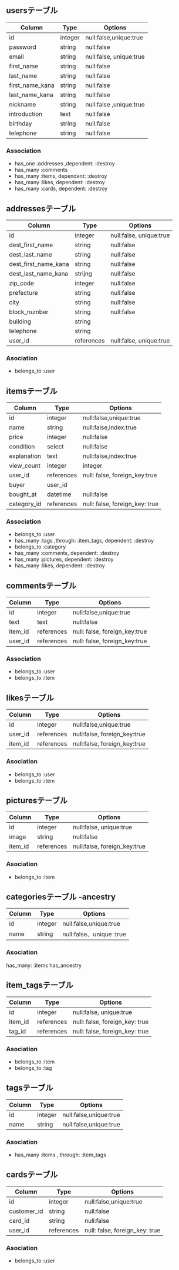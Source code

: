 ## usersテーブル

|Column|Type|Options|
|------|----|-------|
|id|integer|null:false,unique:true|  
|password|string|null:false|
|email|string|null:false, unique:true|
|first_name|string|null:false|
|last_name|string|null:false|
|first_name_kana|string|null:false|
|last_name_kana|string|null:false|
|nickname|string|null:false ,unique:true|
|introduction|text|null:false|
|birthday|string|null:false|
|telephone|string|null:false|

### Association
- has_one :addresses ,dependent: :destroy
- has_many :comments
- has_many :items, dependent: :destroy
- has_many :likes, dependent: :destroy
- has_many :cards, dependent: :destroy

## addressesテーブル
|Column|Type|Options|
|------|----|-------|
|id|integer|null:false, unique:true|
|dest_first_name|string|null:false|
|dest_last_name|string|null:false|
|dest_first_name_kana|string|null:false|
|dest_last_name_kana|strijng|null:false|
|zip_code|integer|null:false|
|prefecture|string|null:false|
|city|string|null:false|
|block_number|string|null:false|
|building|string|
|telephone|string|
|user_id|references|null:false, unique:true|

### Asociation
- belongs_to :user



## itemsテーブル
|Column|Type|Options|
|------|----|-------|
|id|integer|null:false,unique:true|
|name|string|null:false,index:true| 
|price|integer|null:false|
|condition|select|null:false| 
|explanation|text|null:false,index:true| 
|view_count|integer|integer|null:false|
|user_id|references |null: false, foreign_key:true|
|buyer|user_id|
|bought_at|datetime|null:false|  
|category_id|references|null: false, foreign_key: true|

### Association
- belongs_to :user
- has_many :tags ,through: :item_tags, dependent: :destroy
- belongs_to :category
- has_many :comments, dependent: :destroy
- has_many :pictures, dependent: :destroy
- has_many :likes, dependent: :destroy

## commentsテーブル
|Column|Type|Options|
|------|----|-------|
|id|integer|null:false,unique:true|
|text|text|null:false|
|item_id|references |null: false, foreign_key:true|
|user_id|references |null: false, foreign_key:true|

### Association
- belongs_to :user
- belongs_to :item

## likesテーブル
|Column|Type|Options|
|------|----|-------|
|id|integer    |null:false,unique:true|
|user_id|references|null:false, foreign_key:true|
|item_id|references|null:false, foreign_key:true|

### Asociation
- belongs_to :user
- belongs_to :item


## picturesテーブル
|Column|Type|Options|
|------|----|-------|
|id|integer|null:false, unique:true|   
|image|string|null:false|
|item_id|references|null:false, foreign_key:true|

### Asociation
- belongs_to :item

## categoriesテーブル -ancestry
|Column|Type|Options|
|------|----|-------|
|id|integer|null:false,unique:true|       
|name|string|null:false、unique :true|


### Asociation
has_many: :items
has_ancestry

## item_tagsテーブル
|Column|Type|Options|
|------|----|-------|
|id|integer|null:false, unique:true|
|item_id|references|null: false, foreign_key: true|
|tag_id|references|null: false, foreign_key: true|

### Asociation
- belongs_to :item
- belongs_to :tag

## tagsテーブル
|Column|Type|Options|
|------|----|-------|
|id|integer|null:false,unique:true|
|name|string|null:false,unique:true||

### Asociation
- has_many :items , through: :item_tags


## cardsテーブル
|Column|Type|Options|
|------|----|-------|
|id|integer|null:false,unique:true|
|customer_id|string|null:false|
|card_id|string|null:false|
|user_id|references|null: false, foreign_key: true|

### Asociation
- belongs_to :user

